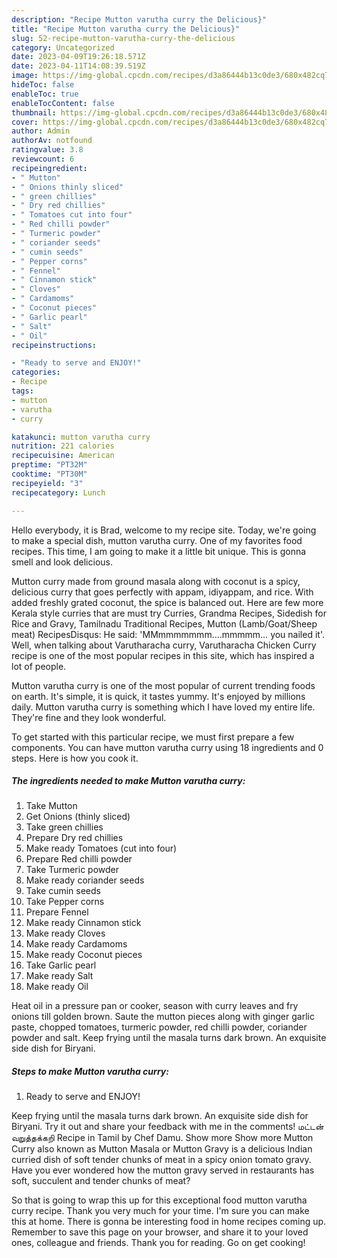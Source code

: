 ```yaml
---
description: "Recipe Mutton varutha curry the Delicious}"
title: "Recipe Mutton varutha curry the Delicious}"
slug: 52-recipe-mutton-varutha-curry-the-delicious
category: Uncategorized
date: 2023-04-09T19:26:18.571Z
date: 2023-04-11T14:08:39.519Z
image: https://img-global.cpcdn.com/recipes/d3a86444b13c0de3/680x482cq70/mutton-varutha-curry-recipe-main-photo.jpg
hideToc: false
enableToc: true
enableTocContent: false
thumbnail: https://img-global.cpcdn.com/recipes/d3a86444b13c0de3/680x482cq70/mutton-varutha-curry-recipe-main-photo.jpg
cover: https://img-global.cpcdn.com/recipes/d3a86444b13c0de3/680x482cq70/mutton-varutha-curry-recipe-main-photo.jpg
author: Admin
authorAv: notfound
ratingvalue: 3.8
reviewcount: 6
recipeingredient:
- " Mutton"
- " Onions thinly sliced"
- " green chillies"
- " Dry red chillies"
- " Tomatoes cut into four"
- " Red chilli powder"
- " Turmeric powder"
- " coriander seeds"
- " cumin seeds"
- " Pepper corns"
- " Fennel"
- " Cinnamon stick"
- " Cloves"
- " Cardamoms"
- " Coconut pieces"
- " Garlic pearl"
- " Salt"
- " Oil"
recipeinstructions:

- "Ready to serve and ENJOY!"
categories:
- Recipe
tags:
- mutton
- varutha
- curry

katakunci: mutton varutha curry 
nutrition: 221 calories
recipecuisine: American
preptime: "PT32M"
cooktime: "PT30M"
recipeyield: "3"
recipecategory: Lunch

---
```



Hello everybody, it is Brad, welcome to my recipe site. Today, we're going to make a special dish, mutton varutha curry. One of my favorites food recipes. This time, I am going to make it a little bit unique. This is gonna smell and look delicious.

Mutton curry made from ground masala along with coconut is a spicy, delicious curry that goes perfectly with appam, idiyappam, and rice. With added freshly grated coconut, the spice is balanced out. Here are few more Kerala style curries that are must try Curries, Grandma Recipes, Sidedish for Rice and Gravy, Tamilnadu Traditional Recipes, Mutton (Lamb/Goat/Sheep meat) RecipesDisqus: He said: &#39;MMmmmmmmm….mmmmm… you nailed it&#39;. Well, when talking about Varutharacha curry, Varutharacha Chicken Curry recipe is one of the most popular recipes in this site, which has inspired a lot of people.

Mutton varutha curry is one of the most popular of current trending foods on earth. It's simple, it is quick, it tastes yummy. It's enjoyed by millions daily. Mutton varutha curry is something which I have loved my entire life. They're fine and they look wonderful.


To get started with this particular recipe, we must first prepare a few components. You can have mutton varutha curry using 18 ingredients and 0 steps. Here is how you cook it.

<!--inarticleads1-->

##### The ingredients needed to make Mutton varutha curry:

1. Take  Mutton
1. Get  Onions (thinly sliced)
1. Take  green chillies
1. Prepare  Dry red chillies
1. Make ready  Tomatoes (cut into four)
1. Prepare  Red chilli powder
1. Take  Turmeric powder
1. Make ready  coriander seeds
1. Take  cumin seeds
1. Take  Pepper corns
1. Prepare  Fennel
1. Make ready  Cinnamon stick
1. Make ready  Cloves
1. Make ready  Cardamoms
1. Make ready  Coconut pieces
1. Take  Garlic pearl
1. Make ready  Salt
1. Make ready  Oil


Heat oil in a pressure pan or cooker, season with curry leaves and fry onions till golden brown. Saute the mutton pieces along with ginger garlic paste, chopped tomatoes, turmeric powder, red chilli powder, coriander powder and salt. Keep frying until the masala turns dark brown. An exquisite side dish for Biryani. 

<!--inarticleads2-->

##### Steps to make Mutton varutha curry:


1. Ready to serve and ENJOY!

Keep frying until the masala turns dark brown. An exquisite side dish for Biryani. Try it out and share your feedback with me in the comments! மட்டன் வறுத்தக்கறி Recipe in Tamil by Chef Damu. Show more Show more Mutton Curry also known as Mutton Masala or Mutton Gravy is a delicious Indian curried dish of soft tender chunks of meat in a spicy onion tomato gravy. Have you ever wondered how the mutton gravy served in restaurants has soft, succulent and tender chunks of meat? 

So that is going to wrap this up for this exceptional food mutton varutha curry recipe. Thank you very much for your time. I'm sure you can make this at home. There is gonna be interesting food in home recipes coming up. Remember to save this page on your browser, and share it to your loved ones, colleague and friends. Thank you for reading. Go on get cooking!
